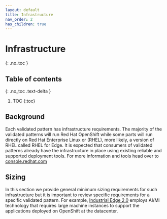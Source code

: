 ```yaml
---
layout: default
title: Infrastructure
nav_order: 2
has_children: true
---
```


# Infrastructure
{: .no_toc }

## Table of contents
{: .no_toc .text-delta }

1. TOC
{:toc}

## Background
Each validated pattern has infrastructure requirements. The majority of the validated patterns will run Red Hat OpenShift while some parts will run directly on Red Hat Enterprise Linux or (RHEL), more likely, a version of RHEL called RHEL for Edge. It is expected that consumers of validated patterns already have the infrastructure in place using existing reliable and supported deployment tools. For more information and tools head over to [console.redhat.com](https://console.redhat.com/)

## Sizing

In this section we provide general minimum sizing requirements for such infrastructure but it is important to review specific requirements for a specific validated pattern. For example, [Industrial Edge 2.0](industrial-edge/index.md) employs AI/Ml technology that requires large machine instances to support the applications deployed on OpenShift at the datacenter.
